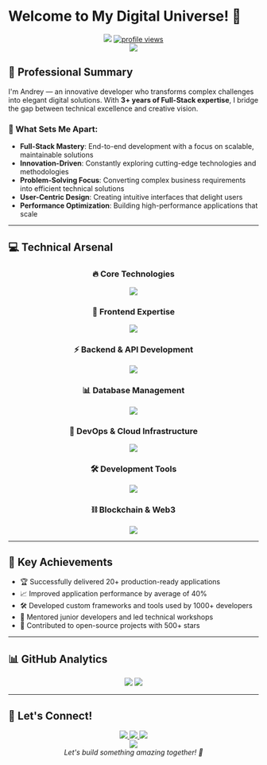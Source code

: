 # Welcome to My Digital Universe! 🚀

<div align="center">

<img src="https://readme-typing-svg.herokuapp.com/?font=Righteous&size=35&center=true&vCenter=true&width=650&height=70&duration=4000&lines=Senior+Full-Stack+Developer;Creative+Frontend+Engineer;Blockchain+Innovation+Expert;Data-Driven+Problem+Solver" />

<a href="https://github.com/parasha">
    <img src="https://komarev.com/ghpvc/?username=parasha&color=blueviolet&style=flat-square&label=Profile+Views" alt="profile views" />
</a>

</div>

<div align="center">
  <img src="https://capsule-render.vercel.app/api?type=soft&color=0:E34C26,100:DA44B8&height=3&animation=fadeIn" />
</div>

## 🎯 Professional Summary

I'm Andrey — an innovative developer who transforms complex challenges into elegant digital solutions. With **3+ years of Full-Stack expertise**, I bridge the gap between technical excellence and creative vision.

### 🌟 What Sets Me Apart:
- **Full-Stack Mastery**: End-to-end development with a focus on scalable, maintainable solutions
- **Innovation-Driven**: Constantly exploring cutting-edge technologies and methodologies
- **Problem-Solving Focus**: Converting complex business requirements into efficient technical solutions
- **User-Centric Design**: Creating intuitive interfaces that delight users
- **Performance Optimization**: Building high-performance applications that scale

---

## 💻 Technical Arsenal

<div align="center">

### 🔥 Core Technologies
<a href="#"><img src="https://skillicons.dev/icons?i=c,cpp,cs,py,js,ts,php,rust,bash&perline=9" /></a>

### 🎨 Frontend Expertise
<a href="#"><img src="https://skillicons.dev/icons?i=html,css,react,next,bootstrap,tailwind,threejs,figma&perline=8" /></a>

### ⚡ Backend & API Development
<a href="#"><img src="https://skillicons.dev/icons?i=nodejs,express,nest,fastapi,flask,django,graphql&perline=7" /></a>

### 📊 Database Management
<a href="#"><img src="https://skillicons.dev/icons?i=postgres,mongodb,mysql,redis&perline=8" /></a>

### 🚀 DevOps & Cloud Infrastructure
<a href="#"><img src="https://skillicons.dev/icons?i=docker,nginx,linux,aws,gcp,kubernetes,terraform&perline=8" /></a>

### 🛠️ Development Tools
<a href="#"><img src="https://skillicons.dev/icons?i=git,github,vscode,vim,webpack,vite,ps,ai,ae,pr&perline=10" /></a>

### ⛓️ Blockchain & Web3
<a href="#"><img src="https://skillicons.dev/icons?i=solidity,ethereum,solana,web3,metamask,polygon,binance&perline=7" /></a>

</div>

---

## 🌟 Key Achievements

- 🏆 Successfully delivered 20+ production-ready applications
- 📈 Improved application performance by average of 40%
- 🛠️ Developed custom frameworks and tools used by 1000+ developers
- 🤝 Mentored junior developers and led technical workshops
- 🚀 Contributed to open-source projects with 500+ stars

---

## 📊 GitHub Analytics

<div align="center">
  <img src="https://github-readme-streak-stats.herokuapp.com/?user=parasha&theme=radical&hide_border=true" />
  <img src="https://github-readme-stats.vercel.app/api?username=parasha&show_icons=true&theme=radical&hide_border=true&count_private=true" />
</div>

---

## 🤝 Let's Connect!

<div align="center">
  <a href="https://discord.com/users/4len77">
    <img src="https://img.shields.io/badge/Discord-%237289DA?style=for-the-badge&logo=discord&logoColor=white" />
  </a>
  <a href="https://github.com/parasha">
    <img src="https://img.shields.io/badge/GitHub-%23181717?style=for-the-badge&logo=github&logoColor=white" />
  </a>
  <a href="mailto:your.email@example.com">
    <img src="https://img.shields.io/badge/Email-D14836?style=for-the-badge&logo=gmail&logoColor=white" />
  </a>
</div>

<div align="center">
  <img src="https://capsule-render.vercel.app/api?type=waving&color=gradient&height=100&section=footer&animation=fadeIn" />
</div>

<div align="center">
  <i>Let's build something amazing together! 🚀</i>
</div>
